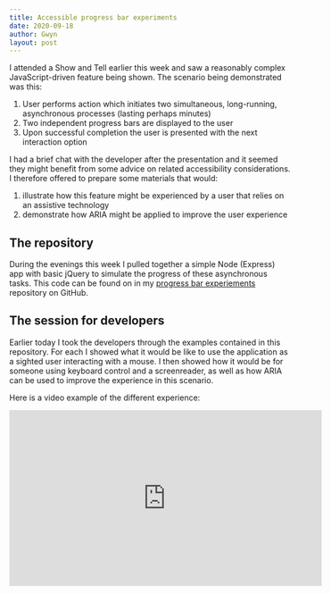 ```yaml
---
title: Accessible progress bar experiments
date: 2020-09-18
author: Gwyn
layout: post
---
```


I attended a Show and Tell earlier this week and saw a reasonably complex JavaScript-driven feature being shown. The scenario being demonstrated was this:

1. User performs action which initiates two simultaneous, long-running, asynchronous processes (lasting perhaps minutes)
2. Two independent progress bars are displayed to the user
3. Upon successful completion the user is presented with the next interaction option

I had a brief chat with the developer after the presentation and it seemed they might benefit from some advice on related accessibility considerations. I therefore offered to prepare some materials that would:
 
1. illustrate how this feature might be experienced by a user that relies on an assistive technology
2. demonstrate how ARIA might be applied to improve the user experience

## The repository

During the evenings this week I pulled together a simple Node (Express) app with basic jQuery to simulate the progress of these asynchronous tasks. This code can be found on in my [progress bar experiements](https://github.com/gtvj/progress-bar-experiments) repository on GitHub.

## The session for developers

Earlier today I took the developers through the examples contained in this repository. For each I showed what it would be like to use the application as a sighted user interacting with a mouse. I then showed how it would be for someone using keyboard control and a screenreader, as well as how ARIA can be used to improve the experience in this scenario. 

Here is a video example of the different experience:

<iframe title="Video example of different experiences" width="560" height="315" src="https://www.youtube.com/embed/Xblx_rGWc_U" frameborder="0" allow="accelerometer; autoplay; clipboard-write; encrypted-media; gyroscope; picture-in-picture" allowfullscreen></iframe>

